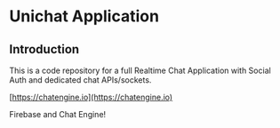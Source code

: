 # Unichat Application

## Introduction

This is a code repository for a full Realtime Chat Application with Social Auth and dedicated chat APIs/sockets.

[https://chatengine.io](https://chatengine.io)

Firebase and Chat Engine!
